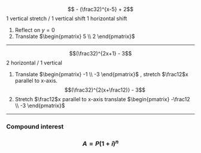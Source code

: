 $$ - (\frac32)^{x-5} + 2$$
1 vertical stretch / 1 vertical shift
1 horizontal shift

1) Reflect on $y=0$
2) Translate $\begin{pmatrix} 5 \\ 2 \end{pmatrix}$ 


_____
$$(\frac32)^{2x+1} - 3$$
2 horizontal / 1 vertical

1) Translate $\begin{pmatrix} -1 \\ -3 \end{pmatrix}$ , stretch $\frac12$x parallel to x-axis. 
$$(\frac32)^{2(x+\frac12)} - 3$$
2) Stretch $\frac12$x parallel to x-axis translate $\begin{pmatrix} -\frac12 \\  -3 \end{pmatrix}$ 

_____
### Compound interest
### $$ A = P(1+i)^n$$
